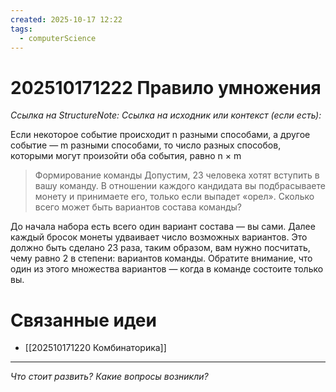 ```yaml
---
created: 2025-10-17 12:22
tags:
  - computerScience
---
```

# 202510171222 Правило умножения

*Ссылка на StructureNote:*
*Ссылка на исходник или контекст (если есть):* 

Если некоторое событие происходит n разными способами, а другое событие — m разными способами, то число разных способов, которыми могут произойти оба события, равно n × m

>Формирование команды Допустим, 23 человека хотят вступить в вашу команду. В отношении каждого кандидата вы подбрасываете монету и принимаете его, только если выпадет «орел». Сколько всего может быть вариантов состава команды? 

До начала набора есть всего один вариант состава — вы сами. Далее каждый бросок монеты удваивает число возможных вариантов. Это должно быть сделано 23 раза, таким образом, вам нужно посчитать, чему равно 2 в степени: вариантов команды. Обратите внимание, что один из этого множества вариантов — когда в команде состоите только вы.

# Связанные идеи

- [[202510171220 Комбинаторика]]
---

*Что стоит развить? Какие вопросы возникли?*
